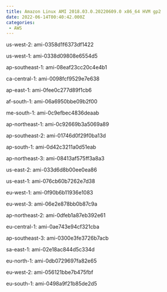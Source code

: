 ```yaml
---
title: Amazon Linux AMI 2018.03.0.20220609.0 x86_64 HVM gp2
date: 2022-06-14T00:40:42.000Z
categories:
 - AWS
---
```


us-west-2: ami-0358d1f6373df1422

us-west-1: ami-0338d09808e6554d5

ap-southeast-1: ami-08eaf23cc20c4e4b1

ca-central-1: ami-0098fcf9529e7e638

ap-east-1: ami-0fee0c277d89f1cb6

af-south-1: ami-06a6950bbe09b2f00

me-south-1: ami-0c9efbec4836deaab

ap-northeast-1: ami-0c92669b3a5069a89

ap-southeast-2: ami-01746d0f29f0ba13d

ap-south-1: ami-0d42c3211a0d51eab

ap-northeast-3: ami-08413af575ff3a8a3

us-east-2: ami-033d6d8b00ee0ea86

us-east-1: ami-076cb60b7262e7d38

eu-west-1: ami-0f90b6b11936e1083

eu-west-3: ami-06e2e878bb0b87c9a

ap-northeast-2: ami-0dfeb1a87eb392e61

eu-central-1: ami-0ae743e94cf321cba

ap-southeast-3: ami-0300e3fe3726b7acb

sa-east-1: ami-02e18ac844d5c334d

eu-north-1: ami-0db0729697fa82e65

eu-west-2: ami-056121bbe7b475fbf

eu-south-1: ami-0498a9f21b85de2d5

